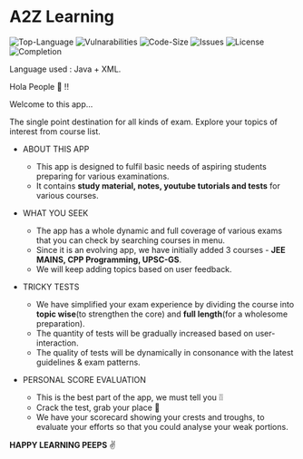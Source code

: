 # A2Z Learning

![Top-Language](https://img.shields.io/github/languages/top/himanshu-1608/A2Z-Learning)
![Vulnarabilities](https://img.shields.io/snyk/vulnerabilities/github/himanshu-1608/A2Z-Learning)
![Code-Size](https://img.shields.io/github/languages/code-size/himanshu-1608/A2Z-Learning?color=green)
![Issues](https://img.shields.io/bitbucket/issues-raw/himanshu-1608/A2Z-Learning)
![License](https://img.shields.io/github/license/himanshu-1608/A2Z-Learning?color=purple)
![Completion](https://img.shields.io/badge/Project%20Completion-~100%25-blue)

Language used : Java + XML.

Hola People :raised_hands: !!

Welcome to this app...

The single point destination for all kinds of exam. Explore your topics of interest from course list.

- ABOUT THIS APP
  - This app is designed to fulfil basic needs of aspiring students preparing for various examinations.
  - It contains **study material, notes, youtube tutorials and tests** for various courses.

- WHAT YOU SEEK
  - The app has a whole dynamic and full coverage of various exams that you can check by searching courses in menu.
  - Since it is an evolving app, we have initially added 3 courses - **JEE MAINS, CPP Programming, UPSC-GS**.
  - We will keep adding topics based on user feedback.

- TRICKY TESTS
  - We have simplified your exam experience by dividing the course into **topic wise**(to strengthen the core) and **full length**(for a wholesome preparation).
  - The quantity of tests will be gradually increased based on user-interaction.
  - The quality of tests will be dynamically in consonance with the latest guidelines & exam patterns.
  
- PERSONAL SCORE EVALUATION
  - This is the best part of the app, we must tell you :grey_exclamation::grey_exclamation:
  - Crack the test, grab your place :star2: 
  - We have your scorecard showing your crests and troughs, to evaluate your efforts so that you could analyse your weak portions.


**HAPPY LEARNING PEEPS** :v: 

